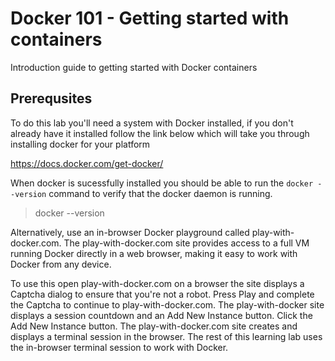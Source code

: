 # Docker 101 - Getting started with containers

Introduction guide to getting started with Docker containers


## Prerequsites

To do this lab you'll need a system with Docker installed, if you don't already have it installed follow the link below which will take you through installing docker for your platform

https://docs.docker.com/get-docker/

When docker is sucessfully installed you should be able to run the ```docker --version``` command to verify that the docker daemon is running.

> docker --version

Alternatively, use an in-browser Docker playground called play-with-docker.com. The play-with-docker.com site provides access to a full VM running Docker directly in a web browser, making it easy to work with Docker from any device.

To use this open play-with-docker.com on a browser the site displays a Captcha dialog to ensure that you're not a robot. Press Play and complete the Captcha to continue to play-with-docker.com. The play-with-docker site displays a session countdown and an Add New Instance button.
Click the Add New Instance button. The play-with-docker.com site creates and displays a terminal session in the browser. The rest of this learning lab uses the in-browser terminal session to work with Docker.


